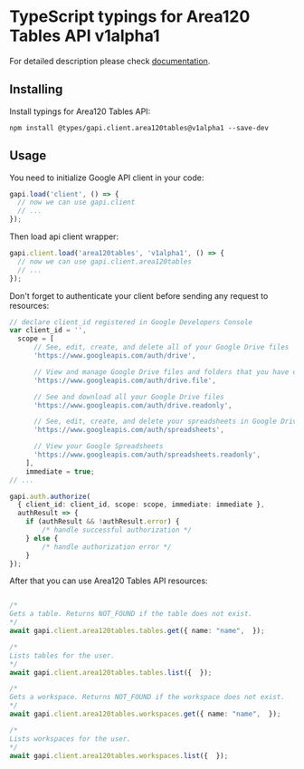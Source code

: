# TypeScript typings for Area120 Tables API v1alpha1


For detailed description please check [documentation](https://tables.area120.google.com).

## Installing

Install typings for Area120 Tables API:

```
npm install @types/gapi.client.area120tables@v1alpha1 --save-dev
```

## Usage

You need to initialize Google API client in your code:

```typescript
gapi.load('client', () => {
  // now we can use gapi.client
  // ...
});
```

Then load api client wrapper:

```typescript
gapi.client.load('area120tables', 'v1alpha1', () => {
  // now we can use gapi.client.area120tables
  // ...
});
```

Don't forget to authenticate your client before sending any request to resources:

```typescript
// declare client_id registered in Google Developers Console
var client_id = '',
  scope = [ 
      // See, edit, create, and delete all of your Google Drive files
      'https://www.googleapis.com/auth/drive',

      // View and manage Google Drive files and folders that you have opened or created with this app
      'https://www.googleapis.com/auth/drive.file',

      // See and download all your Google Drive files
      'https://www.googleapis.com/auth/drive.readonly',

      // See, edit, create, and delete your spreadsheets in Google Drive
      'https://www.googleapis.com/auth/spreadsheets',

      // View your Google Spreadsheets
      'https://www.googleapis.com/auth/spreadsheets.readonly',
    ],
    immediate = true;
// ...

gapi.auth.authorize(
  { client_id: client_id, scope: scope, immediate: immediate },
  authResult => {
    if (authResult && !authResult.error) {
        /* handle successful authorization */
    } else {
        /* handle authorization error */
    }
});
```

After that you can use Area120 Tables API resources:

```typescript

/*
Gets a table. Returns NOT_FOUND if the table does not exist.
*/
await gapi.client.area120tables.tables.get({ name: "name",  });

/*
Lists tables for the user.
*/
await gapi.client.area120tables.tables.list({  });

/*
Gets a workspace. Returns NOT_FOUND if the workspace does not exist.
*/
await gapi.client.area120tables.workspaces.get({ name: "name",  });

/*
Lists workspaces for the user.
*/
await gapi.client.area120tables.workspaces.list({  });
```
